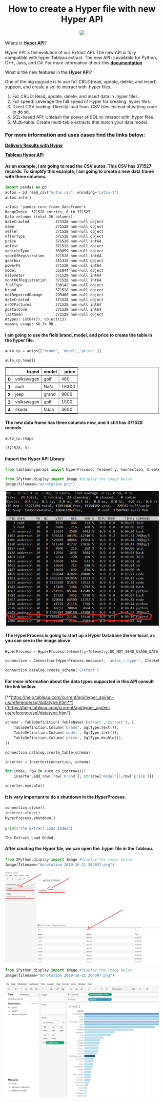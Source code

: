 
# <center>How to create a Hyper file with new Hyper API </center>
<center> <img src="https://cdns.tblsft.com/sites/default/files/blog/picture1_87.png"/> </center>

Whats is [**Hyper API**](https://www.tableau.com/about/blog/2019/10/deliver-results-hyper-speed)?

Hyper API is the evolution of our Extract API. The new API is fully compatible with hyper Tableau extract. The new API is available for Python, C++, Java, and C#. For more information check this [**documentation**](https://help.tableau.com/current/api/hyper_api/en-us/index.html)

What is the new features in the **Hyper API**?

One of the big upgrade is to use full CRUD(read, update, delete, and insert) support, and create a sql to interact with .hyper files. 

1. Full CRUD: Read, update, delete, and insert data in .hyper files.
2. Full speed: Leverage the full speed of Hyper for creating .hyper files.
3. Direct CSV loading: Directly load from .CSV files instead of writing code to do so.
4. SQL-based API: Unleash the power of SQL to interact with .hyper files.
5. Multi-table: Create multi-table extracts that match your data model.


### For more information and uses cases find the links below:
[**Delivery Results with Hyper**](https://www.tableau.com/about/blog/2019/10/deliver-results-hyper-speed)

[**Tableau Hyper API**](https://help.tableau.com/current/api/hyper_api/en-us/)


#### As an example, I am going to read the CSV autos. This CSV has 371527 records. To simplify this example, I am going to create a new data frame with three columns.


```python
import pandas as pd
autos = pd.read_csv("autos.csv", encoding='Latin-1')
autos.info()
```

    <class 'pandas.core.frame.DataFrame'>
    RangeIndex: 371528 entries, 0 to 371527
    Data columns (total 20 columns):
    dateCrawled            371528 non-null object
    name                   371528 non-null object
    seller                 371528 non-null object
    offerType              371528 non-null object
    price                  371528 non-null int64
    abtest                 371528 non-null object
    vehicleType            333659 non-null object
    yearOfRegistration     371528 non-null int64
    gearbox                351319 non-null object
    powerPS                371528 non-null int64
    model                  351044 non-null object
    kilometer              371528 non-null int64
    monthOfRegistration    371528 non-null int64
    fuelType               338142 non-null object
    brand                  371528 non-null object
    notRepairedDamage      299468 non-null object
    dateCreated            371528 non-null object
    nrOfPictures           371528 non-null int64
    postalCode             371528 non-null int64
    lastSeen               371528 non-null object
    dtypes: int64(7), object(13)
    memory usage: 56.7+ MB


#### I am going to use the field brand, model, and price to create the table in the hyper file.


```python
auto_cp = autos[['brand', 'model','price' ]]
```


```python
auto_cp.head()
```




<div>
<style scoped>
    .dataframe tbody tr th:only-of-type {
        vertical-align: middle;
    }

    .dataframe tbody tr th {
        vertical-align: top;
    }

    .dataframe thead th {
        text-align: right;
    }
</style>
<table border="1" class="dataframe">
  <thead>
    <tr style="text-align: right;">
      <th></th>
      <th>brand</th>
      <th>model</th>
      <th>price</th>
    </tr>
  </thead>
  <tbody>
    <tr>
      <th>0</th>
      <td>volkswagen</td>
      <td>golf</td>
      <td>480</td>
    </tr>
    <tr>
      <th>1</th>
      <td>audi</td>
      <td>NaN</td>
      <td>18300</td>
    </tr>
    <tr>
      <th>2</th>
      <td>jeep</td>
      <td>grand</td>
      <td>9800</td>
    </tr>
    <tr>
      <th>3</th>
      <td>volkswagen</td>
      <td>golf</td>
      <td>1500</td>
    </tr>
    <tr>
      <th>4</th>
      <td>skoda</td>
      <td>fabia</td>
      <td>3600</td>
    </tr>
  </tbody>
</table>
</div>



#### The new data frame has three columns now, and it still has 371528 records.


```python
auto_cp.shape
```




    (371528, 3)



#### Import the Hyper API Library


```python
from tableauhyperapi import HyperProcess, Telemetry, Connection, CreateMode, NOT_NULLABLE, NULLABLE, SqlType,TableDefinition, Inserter, escape_name, escape_string_literal, HyperException, TableName, HyperException
```


```python
from IPython.display import Image #display the image below.
Image(filename="annotation.png")
```




![png](output_10_0.png)



#### The HyperProcess is going to start up a Hyper Database Server local, as you can see in the image above.


```python
HyperProcess = HyperProcess(telemetry=Telemetry.DO_NOT_SEND_USAGE_DATA_TO_TABLEAU)
```

```python
connection = Connection(HyperProcess.endpoint, 'autos_r.hyper', CreateMode.CREATE_AND_REPLACE)
```

```python
connection.catalog.create_schema('Extract')
```

#### For more information about the data types supported in this API consult the link bellow:

[**https://help.tableau.com/current/api/hyper_api/en-us/reference/sql/datatype.html**]('https://help.tableau.com/current/api/hyper_api/en-us/reference/sql/datatype.html')



```python
schema = TableDefinition( TableName('Extract','Extract'), [
    TableDefinition.Column('brand', SqlType.text()),
    TableDefinition.Column('model', SqlType.text()),
    TableDefinition.Column('price', SqlType.double()),    
])
```


```python
connection.catalog.create_table(schema)
```


```python
inserter = Inserter(connection, schema)
```


```python
for index, row in auto_cp.iterrows():
    inserter.add_row([row['brand'], str(row['model']),row['price']])      
```


```python
inserter.execute()
```

#### It is very important to do a shutdown in the HyperProcess. 


```python
connection.close()
inserter.close()
HyperProcess.shutdown()

print('The Extract Load Ended')

```

    The Extract Load Ended


#### After creating the Hyper file, we can open the .hyper file in the Tableau.


```python
from IPython.display import Image #display the image below.
Image(filename="Annotation 2019-10-21 204037.png")
```




![png](output_25_0.png)




```python
from IPython.display import Image #display the image below.
Image(filename="Annotation 2019-10-21 204507.png")
```




![png](output_26_0.png)




```python

```
